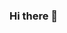 ### Hi there 👋

<div id="header" align="center">
  <img src="https://github.com/milomadeit/milomadeit/assets/125615182/93f7a4f1-4c00-46f1-bd5f-5b7ac622c3de" width=200 height=200 style="border-radius:50%/>
</div>



<!--
**milomadeit/milomadeit** is a ✨ _special_ ✨ repository because its `README.md` (this file) appears on your GitHub profile.

Here are some ideas to get you started:

- 🔭 I’m currently working on ...
- 🌱 I’m currently learning ...
- 👯 I’m looking to collaborate on ...
- 🤔 I’m looking for help with ...
- 💬 Ask me about ...
- 📫 How to reach me: ...
- 😄 Pronouns: ...
- ⚡ Fun fact: ...
-->
